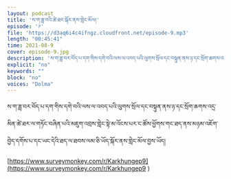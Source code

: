 ```yaml
---
layout: podcast
title: 'ས་ག་ཟླ་བའི་ཚེ་ཐར་སྐོར་ནས་གླེང་མོལ།'
episode: '༩'
file: 'https://d3aq6i4c4ifngz.cloudfront.net/episode-9.mp3'
length: "00:45:41"
time: 2021-08-9
cover: episode-9.jpg
description: 'ས་ག་ཟླ་བར་བོད་པ་དག་གིས་དགེ་བའི་ལས་ལ་འབད་པའི་ལུགས་སྲོལ་དང་བསྟུན་ནས་ཉ་དང་སྲོག་ཆགས་འདྲ་མིན་ཚེ་ཐར་ལ་གཏོང་བཞིན་པའི་མ.......'
explicit: "no" 
keywords: ""
block: "no" 
voices: "Dolma"
---
```

ས་ག་ཟླ་བར་བོད་པ་དག་གིས་དགེ་བའི་ལས་ལ་འབད་པའི་ལུགས་སྲོལ་དང་བསྟུན་ནས་ཉ་དང་སྲོག་ཆགས་འདྲ་མིན་ཚེ་ཐར་ལ་གཏོང་བཞིན་པའི་མཇུག་འབྲས་གླེང་སྟེ་མ་འོངས་པར་ང་ཚོས་ཕྱོགས་གང་ཐད་ནས་མཉམ་འཇོག་བྱེད་དགོས་པ་དང་ཡང་དེའི་ཐད་ལ་ཐབས་ལམ་ཅི་ཡོད་སྐོར་ནས་གླེང་མོལ་བྱས་ཡོད།

 [https://www.surveymonkey.com/r/Karkhungep9](https://www.surveymonkey.com/r/Karkhungep9 )

 
